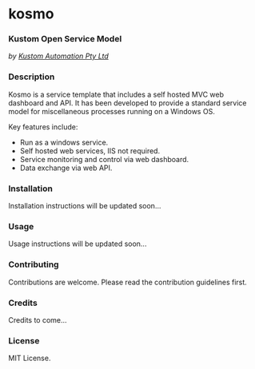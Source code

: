 # kosmo
### Kustom Open Service Model 
*by [Kustom Automation Pty Ltd](www.kustomautomation.com.au)*


### Description
Kosmo is a service template that includes a self hosted MVC web dashboard and API.  It has been developed to provide a standard service model for miscellaneous processes running on a Windows OS.

Key features include:
* Run as a windows service.
* Self hosted web services, IIS not required.
* Service monitoring and control via web dashboard.
* Data exchange via web API.


### Installation
Installation instructions will be updated soon...


### Usage
Usage instructions will be updated soon...


### Contributing
Contributions are welcome. Please read the contribution guidelines first.


### Credits
Credits to come...


### License
MIT License.
